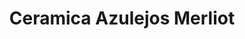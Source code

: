 ---
title: "Ceramica Azulejos Merliot"
url: /santa-tecla/ceramica-azulejos-merliot/
shop: baldosas
---
